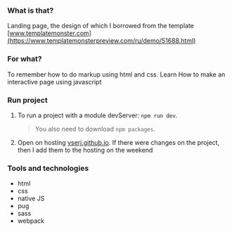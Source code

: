 ### What is that?
Landing page, the design of which I borrowed from the template [www.templatemonster.com](https://www.templatemonsterpreview.com/ru/demo/51688.html)

### For what?
To remember how to do markup using html and css. 
Learn How to make an interactive page using javascript

### Run project
1. To run a project with a module devServer: `npm run dev`. 
    >You also need to download `npm packages`.
2. Open on hosting [vserj.github.io](https://vserj.github.io/). If there were changes on the project, then I add them to the hosting on the weekend

### Tools and technologies
* html 
* css
* native JS
* pug
* sass
* webpack

